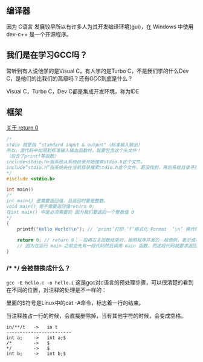 ## 编译器
因为 C语言 发展较早所以有许多人为其开发编译环境(gui)，在 Windows 中使用 dev-c++ 是一个开源程序。


## 我们是在学习GCC吗？
常听到有人说他学的是Visual C，有人学的是Turbo C，不是我们学的什么Dev C，是他们的比我们的高级吗？还有GCC到底是什么？

Visual C，Turbo C，Dev C都是集成开发环境，称为IDE

## 框架

[关于 return 0](../5-数组与函数/3-函数的参数和变量.md# )

```c
/*
stdio 就是指 “standard input & output"（标准输入输出）
所以，源代码中如用到标准输入输出函数时，就要包含这个头文件！
（包含了printf等函数）
include<stdio.h>指系统从系统目录开始搜索stdio.h这个文件。
include“stdio.h”指系统先在当前目录搜索stdio.h这个文件，若没找到，再到系统目录寻找。
*/
#include <stdio.h> 

int main() 
/*
int main() 是需要返回值，且返回时要是整数。
void main() 是不需要返回值return 0; 
在int main() 中是必须需要的 因为我们要返回一个整数值 0
*/
{
	printf("Hello World!\n"); // ‘print’打印 ‘f’格式化 Format  ‘\n’ 换行符
	
	return 0; // return 0：一般用在主函数结束时，按照程序开发的一般惯例，表示成功完成本函数。
    // 因为在运行 main 之前会先有一段代码然后调用 main 函数，而这段代码就要求返回一个值 0。
}
```
### /* */ 会被替换成什么？

```gcc -E hello.c -o hello.i```   这是gcc对c语言的预处理步骤，可以很清楚的看到在不同的位置，对注释的处理是不一样的：

里面的$符号是Linux中的cat -A命令，标志着一行的结束。

当注释独占一行的时候，会直接删除掉，当有其他字符的时候，会变成空格。

```
in/**/t   ->   in t
------------------------
int a;    ->   int a;$
/*        ->   $
*/        ->   $
int b;    ->   int b;$
```